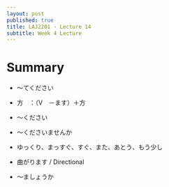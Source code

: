 ```yaml
---
layout: post
published: true
title: LAJ2201 - Lecture 14
subtitle: Week 4 Lecture
---
```



# Summary 
- ～てください

- 方　：（V　－ます）＋方

- ～ください

- ～くださいませんか

- ゆっくり、まっすぐ、すぐ、また、あとう、もう少し

- 曲がります / Directional

- ～ましょうか
